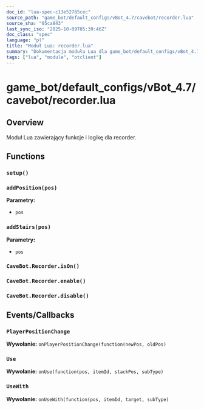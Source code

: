 ```yaml
---
doc_id: "lua-spec-c13e52785cec"
source_path: "game_bot/default_configs/vBot_4.7/cavebot/recorder.lua"
source_sha: "05ca843"
last_sync_iso: "2025-10-09T05:39:46Z"
doc_class: "spec"
language: "pl"
title: "Moduł Lua: recorder.lua"
summary: "Dokumentacja modułu Lua dla game_bot/default_configs/vBot_4.7/cavebot/recorder.lua"
tags: ["lua", "module", "otclient"]
---
```


# game_bot/default_configs/vBot_4.7/cavebot/recorder.lua

## Overview

Moduł Lua zawierający funkcje i logikę dla recorder.

## Functions

### `setup()`

### `addPosition(pos)`

**Parametry:**

- `pos`

### `addStairs(pos)`

**Parametry:**

- `pos`

### `CaveBot.Recorder.isOn()`

### `CaveBot.Recorder.enable()`

### `CaveBot.Recorder.disable()`

## Events/Callbacks

### `PlayerPositionChange`

**Wywołanie:** `onPlayerPositionChange(function(newPos, oldPos)`

### `Use`

**Wywołanie:** `onUse(function(pos, itemId, stackPos, subType)`

### `UseWith`

**Wywołanie:** `onUseWith(function(pos, itemId, target, subType)`
